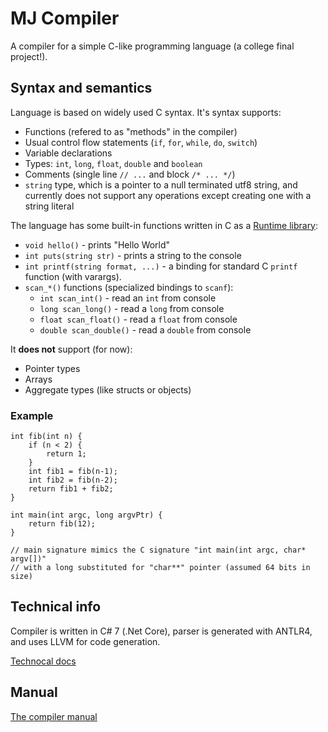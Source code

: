 # MJ Compiler

A compiler for a simple C-like programming language (a college final project!).

## Syntax and semantics

Language is based on widely used C syntax. It's syntax supports:

* Functions (refered to as "methods" in the compiler)
* Usual control flow statements (`if`, `for`, `while`, `do`, `switch`)
* Variable declarations
* Types: `int`, `long`, `float`, `double` and `boolean`
* Comments (single line `// ...` and block `/* ... */`)
* `string` type, which is a pointer to a null terminated utf8 string, and currently 
does not support any operations except creating one with a string literal

The language has some built-in functions written in C as a 
[Runtime library](http://www.github.com/irpbc/mj-rt):

* `void hello()` - prints "Hello World"
* `int puts(string str)` - prints a string to the console
* `int printf(string format, ...)` - a binding for standard C `printf` function
(with varargs).
* `scan_*()` functions (specialized bindings to `scanf`):
    * `int scan_int()` - read an `int` from console
    * `long scan_long()` - read a `long` from console
    * `float scan_float()` - read a `float` from console
    * `double scan_double()` - read a `double` from console


It **does not** support (for now):

* Pointer types
* Arrays
* Aggregate types (like structs or objects)

### Example

```
int fib(int n) {
    if (n < 2) {
        return 1;
    }
    int fib1 = fib(n-1);
    int fib2 = fib(n-2);
    return fib1 + fib2;
}

int main(int argc, long argvPtr) {
    return fib(12);
}

// main signature mimics the C signature "int main(int argc, char* argv[])" 
// with a long substituted for "char**" pointer (assumed 64 bits in size)
```

## Technical info

Compiler is written in C# 7 (.Net Core), parser is generated with ANTLR4, and uses LLVM for code 
generation.

[Technocal docs](Docs/Technical.md)

## Manual

[The compiler manual](Docs/Manual.md)